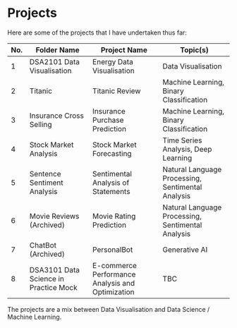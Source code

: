 # Projects

Here are some of the projects that I have undertaken thus far:

| No. | Folder Name                    | Project Name                       | Topic(s)                                          |
|-----|--------------------------------|------------------------------------|---------------------------------------------------|
| 1   | DSA2101 Data Visualisation     | Energy Data Visualisation          | Data Visualisation                                |
| 2   | Titanic                        | Titanic Review                     | Machine Learning, Binary Classification           |
| 3   | Insurance Cross Selling        | Insurance Purchase Prediction      | Machine Learning, Binary Classification           |
| 4   | Stock Market Analysis          | Stock Market Forecasting           | Time Series Analysis, Deep Learning               |
| 5   | Sentence Sentiment Analysis    | Sentimental Analysis of Statements | Natural Language Processing, Sentimental Analysis |
| 6   | Movie Reviews (Archived)       | Movie Rating Prediction            | Natural Language Processing, Sentimental Analysis |
| 7   | ChatBot (Archived)             | PersonalBot                        | Generative AI                                     |
| 8   | DSA3101 Data Science in Practice Mock     | E-commerce Performance Analysis and Optimization | TBC                                 |

The projects are a mix between Data Visualisation and Data Science / Machine Learning.
